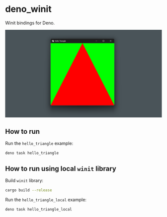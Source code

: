 # deno_winit

Winit bindings for Deno.

![Demo of the hello_triangle example running on Windows](./assets/screenshot.png)

## How to run

Run the `hello_triangle` example:

```bash
deno task hello_triangle
```

## How to run using local `winit` library

Build `winit` library:

```bash
cargo build --release
```

Run the `hello_triangle_local` example:

```bash
deno task hello_triangle_local
```
